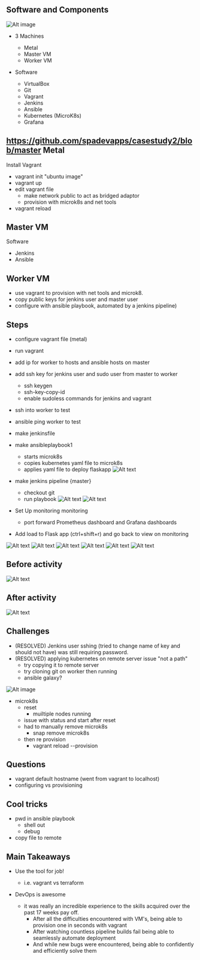 Software and Components 
-
![Alt image](https://github.com/spadevapps/casestudy2/blob/master/flowchart.png)

- 3 Machines 
	- Metal
	- Master VM
	- Worker VM

- Software 
	- VirtualBox
	- Git
	- Vagrant 
	- Jenkins
	- Ansible
	- Kubernetes (MicroK8s)
	- Grafana 

https://github.com/spadevapps/casestudy2/blob/master
Metal
- 
Install Vagrant

- vagrant init "ubuntu image"
- vagrant up 
- edit vagrant file
	-  make network public to act as bridged adaptor
	-  provision with microk8s and net tools
- vagrant reload

Master VM
-
Software 

- Jenkins 
- Ansible 



Worker VM
- 
- use vagrant to provision with net tools and microk8.
- copy public keys for jenkins user and master user
- configure with ansible playbook, automated by a jenkins pipeline) 




Steps 
- 
- configure vagrant file (metal)
- run vagrant
- add ip for worker to hosts and ansible hosts on master
- add ssh key for jenkins user and sudo user from master to worker
	- ssh keygen
	- ssh-key-copy-id
	- enable sudoless commands for jenkins and vagrant

- ssh into worker to test
- ansible ping worker to test
- make jenkinsfile
- make ansibleplaybook1
	-  starts microk8s
	- copies kubernetes yaml file to microk8s
	- applies yaml file to deploy flaskapp
	![Alt text](https://github.com/spadevapps/casestudy2/blob/master/whatafeeling2.png)

- make jenkins pipeline {master}
	- checkout git
	- run playbook
![Alt text](https://github.com/spadevapps/casestudy2/blob/master/whatagoodfeeling3.png)
![Alt text](https://github.com/spadevapps/casestudy2/blob/master/whatafeeling.png)

- Set Up monitoring  monitoring 
	- port forward Prometheus dashboard and Grafana dashboards

- Add load to Flask app (ctrl+shift+r) and go back to view on monitoring 

![Alt text](https://github.com/spadevapps/casestudy2/blob/master/namespaces1.png)
![Alt text](https://github.com/spadevapps/casestudy2/blob/master/namespaces2.png)
![Alt text](https://github.com/spadevapps/casestudy2/blob/master/top.png)
![Alt text](https://github.com/spadevapps/casestudy2/blob/master/cpuUsage.png)
![Alt text](https://github.com/spadevapps/casestudy2/blob/master/memory.png)
![Alt text](https://github.com/spadevapps/casestudy2/blob/master/network.png)

Before activity 
-
![Alt text](https://github.com/spadevapps/casestudy2/blob/master/beforeactt.png)

After activity
-
![Alt text](https://github.com/spadevapps/casestudy2/blob/master/afteract.png)


Challenges
-
- (RESOLVED) Jenkins user sshing (tried to change name of key and should not have) was still requiring password. 
- (RESOLVED) applying kubernetes on remote server issue "not a path"
	- try copying it to remote server
	- try cloning git on worker then running
	- ansible galaxy?

![Alt image](https://github.com/spadevapps/casestudy2/blob/master/error.png)

- microk8s
	- reset
		- muiltiple nodes running
	- issue with status and start after reset
	- had to manually remove microk8s
		- snap remove microk8s
	- then re provision 
		- vagrant reload --provision







Questions
-
- vagrant default hostname (went from vagrant to localhost)
- configuring vs provisioning 


Cool tricks
-
- pwd in ansible playbook
	- shell out
	-  debug
- copy file to remote





Main Takeaways 
-
- Use the tool for job!
	- i.e. vagrant vs terraform


- DevOps is awesome
	- it was really an incredible experience to the skills acquired over the past 17 weeks pay off.
		-  After all the difficulties encountered with VM's, being able to provision one in seconds with vagrant
		-  After watching countless pipeline builds fail being able to seamlessly automate deployment
		-  And while new bugs were encountered, being able to confidently and efficiently solve them




